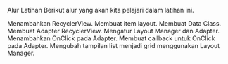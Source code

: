Alur Latihan
Berikut alur yang akan kita pelajari dalam latihan ini. 

Menambahkan RecyclerView.
Membuat item layout.
Membuat Data Class.
Membuat Adapter RecyclerView.
Mengatur Layout Manager dan Adapter.
Menambahkan OnClick pada Adapter.
Membuat callback untuk OnClick pada Adapter.
Mengubah tampilan list menjadi grid menggunakan Layout Manager.
